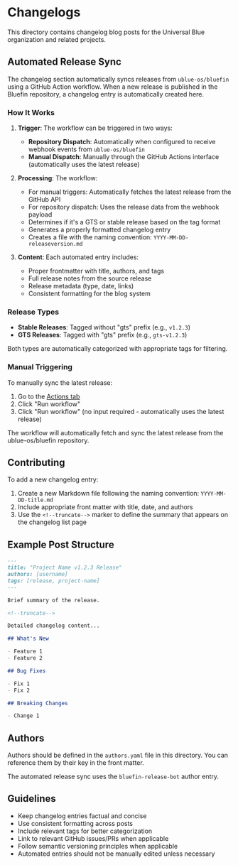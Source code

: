 # Changelogs

This directory contains changelog blog posts for the Universal Blue organization and related projects.

## Automated Release Sync

The changelog section automatically syncs releases from `ublue-os/bluefin` using a GitHub Action workflow. When a new release is published in the Bluefin repository, a changelog entry is automatically created here.

### How It Works

1. **Trigger**: The workflow can be triggered in two ways:
   - **Repository Dispatch**: Automatically when configured to receive webhook events from `ublue-os/bluefin`
   - **Manual Dispatch**: Manually through the GitHub Actions interface (automatically uses the latest release)

2. **Processing**: The workflow:
   - For manual triggers: Automatically fetches the latest release from the GitHub API
   - For repository dispatch: Uses the release data from the webhook payload
   - Determines if it's a GTS or stable release based on the tag format
   - Generates a properly formatted changelog entry
   - Creates a file with the naming convention: `YYYY-MM-DD-releaseversion.md`

3. **Content**: Each automated entry includes:
   - Proper frontmatter with title, authors, and tags
   - Full release notes from the source release
   - Release metadata (type, date, links)
   - Consistent formatting for the blog system

### Release Types

- **Stable Releases**: Tagged without "gts" prefix (e.g., `v1.2.3`)
- **GTS Releases**: Tagged with "gts" prefix (e.g., `gts-v1.2.3`)

Both types are automatically categorized with appropriate tags for filtering.

### Manual Triggering

To manually sync the latest release:

1. Go to the [Actions tab](https://github.com/ublue-os/bluefin-docs/actions/workflows/sync-bluefin-releases.yml)
2. Click "Run workflow"
3. Click "Run workflow" (no input required - automatically uses the latest release)

The workflow will automatically fetch and sync the latest release from the ublue-os/bluefin repository.

## Contributing

To add a new changelog entry:

1. Create a new Markdown file following the naming convention: `YYYY-MM-DD-title.md`
2. Include appropriate front matter with title, date, and authors
3. Use the `<!--truncate-->` marker to define the summary that appears on the changelog list page

## Example Post Structure

```markdown
---
title: "Project Name v1.2.3 Release"
authors: [username]
tags: [release, project-name]
---

Brief summary of the release.

<!--truncate-->

Detailed changelog content...

## What's New

- Feature 1
- Feature 2

## Bug Fixes

- Fix 1
- Fix 2

## Breaking Changes

- Change 1
```

## Authors

Authors should be defined in the `authors.yaml` file in this directory. You can reference them by their key in the front matter.

The automated release sync uses the `bluefin-release-bot` author entry.

## Guidelines

- Keep changelog entries factual and concise
- Use consistent formatting across posts
- Include relevant tags for better categorization
- Link to relevant GitHub issues/PRs when applicable
- Follow semantic versioning principles when applicable
- Automated entries should not be manually edited unless necessary
